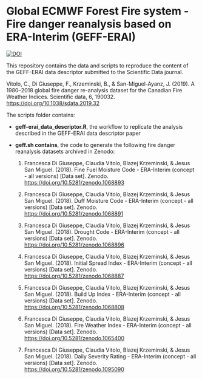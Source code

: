 
# Global ECMWF Forest Fire system - Fire danger reanalysis based on ERA-Interim (GEFF-ERAI)

[![DOI](https://zenodo.org/badge/DOI/10.5281/zenodo.1472152.svg)](https://doi.org/10.5281/zenodo.1472152)

This repository contains the data and scripts to reproduce the content of the GEFF-ERAI data descriptor submitted to the Scientific Data journal.

Vitolo, C., Di Giuseppe, F., Krzeminski, B., & San-Miguel-Ayanz, J. (2019). A 1980–2018 global fire danger re-analysis dataset for the Canadian Fire Weather Indices. Scientific data, 6, 190032. https://doi.org/10.1038/sdata.2019.32

The scripts folder contains:

  - **geff-erai_data_descriptor.R**, the workflow to replicate the analysis described in the GEFF-ERAI data descriptor paper
  - **geff.sh contains**, the code to generate the following fire danger reanalysis datasets archived in Zenodo:

    1. Francesca Di Giuseppe, Claudia Vitolo, Blazej Krzeminski, \& Jesus San Miguel. (2018). Fine Fuel Moisture Code - ERA-Interim (concept - all versions) [Data set]. Zenodo. https://doi.org/10.5281/zenodo.1068893

    2. Francesca Di Giuseppe, Claudia Vitolo, Blazej Krzeminski, \& Jesus San Miguel. (2018). Duff Moisture Code - ERA-Interim (concept - all versions) [Data set]. Zenodo. https://doi.org/10.5281/zenodo.1068891

    3. Francesca Di Giuseppe, Claudia Vitolo, Blazej Krzeminski, \& Jesus San Miguel. (2018). Drought Code - ERA-Interim (concept - all versions) [Data set]. Zenodo. https://doi.org/10.5281/zenodo.1068896

    4. Francesca Di Giuseppe, Claudia Vitolo, Blazej Krzeminski, \& Jesus San Miguel. (2018). Initial Spread Index - ERA-Interim (concept - all versions) [Data set]. Zenodo. https://doi.org/10.5281/zenodo.1068887

    5. Francesca Di Giuseppe, Claudia Vitolo, Blazej Krzeminski, \& Jesus San Miguel. (2018). Build Up Index - ERA-Interim (concept - all versions) [Data set]. Zenodo. https://doi.org/10.5281/zenodo.1068808

    6. Francesca Di Giuseppe, Claudia Vitolo, Blazej Krzeminski, \& Jesus San Miguel. (2018). Fire Weather Index - ERA-Interim (concept - all versions) [Data set]. Zenodo. https://doi.org/10.5281/zenodo.1065400

    7. Francesca Di Giuseppe, Claudia Vitolo, Blazej Krzeminski, \& Jesus San Miguel. (2018). Daily Severity Rating - ERA-Interim (concept - all versions) [Data set]. Zenodo. https://doi.org/10.5281/zenodo.1095090
  
